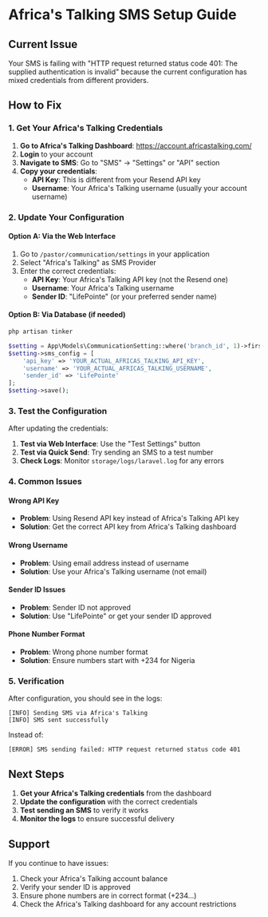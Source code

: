 # Africa's Talking SMS Setup Guide

## Current Issue
Your SMS is failing with "HTTP request returned status code 401: The supplied authentication is invalid" because the current configuration has mixed credentials from different providers.

## How to Fix

### 1. Get Your Africa's Talking Credentials

1. **Go to Africa's Talking Dashboard**: https://account.africastalking.com/
2. **Login** to your account
3. **Navigate to SMS**: Go to "SMS" → "Settings" or "API" section
4. **Copy your credentials**:
   - **API Key**: This is different from your Resend API key
   - **Username**: Your Africa's Talking username (usually your account username)

### 2. Update Your Configuration

#### Option A: Via the Web Interface
1. Go to `/pastor/communication/settings` in your application
2. Select "Africa's Talking" as SMS Provider
3. Enter the correct credentials:
   - **API Key**: Your Africa's Talking API key (not the Resend one)
   - **Username**: Your Africa's Talking username
   - **Sender ID**: "LifePointe" (or your preferred sender name)

#### Option B: Via Database (if needed)
```bash
php artisan tinker
```

```php
$setting = App\Models\CommunicationSetting::where('branch_id', 1)->first();
$setting->sms_config = [
    'api_key' => 'YOUR_ACTUAL_AFRICAS_TALKING_API_KEY',
    'username' => 'YOUR_ACTUAL_AFRICAS_TALKING_USERNAME', 
    'sender_id' => 'LifePointe'
];
$setting->save();
```

### 3. Test the Configuration

After updating the credentials:

1. **Test via Web Interface**: Use the "Test Settings" button
2. **Test via Quick Send**: Try sending an SMS to a test number
3. **Check Logs**: Monitor `storage/logs/laravel.log` for any errors

### 4. Common Issues

#### Wrong API Key
- **Problem**: Using Resend API key instead of Africa's Talking API key
- **Solution**: Get the correct API key from Africa's Talking dashboard

#### Wrong Username
- **Problem**: Using email address instead of username
- **Solution**: Use your Africa's Talking username (not email)

#### Sender ID Issues
- **Problem**: Sender ID not approved
- **Solution**: Use "LifePointe" or get your sender ID approved

#### Phone Number Format
- **Problem**: Wrong phone number format
- **Solution**: Ensure numbers start with +234 for Nigeria

### 5. Verification

After configuration, you should see in the logs:
```
[INFO] Sending SMS via Africa's Talking
[INFO] SMS sent successfully
```

Instead of:
```
[ERROR] SMS sending failed: HTTP request returned status code 401
```

## Next Steps

1. **Get your Africa's Talking credentials** from the dashboard
2. **Update the configuration** with the correct credentials
3. **Test sending an SMS** to verify it works
4. **Monitor the logs** to ensure successful delivery

## Support

If you continue to have issues:
1. Check your Africa's Talking account balance
2. Verify your sender ID is approved
3. Ensure phone numbers are in correct format (+234...)
4. Check the Africa's Talking dashboard for any account restrictions



















